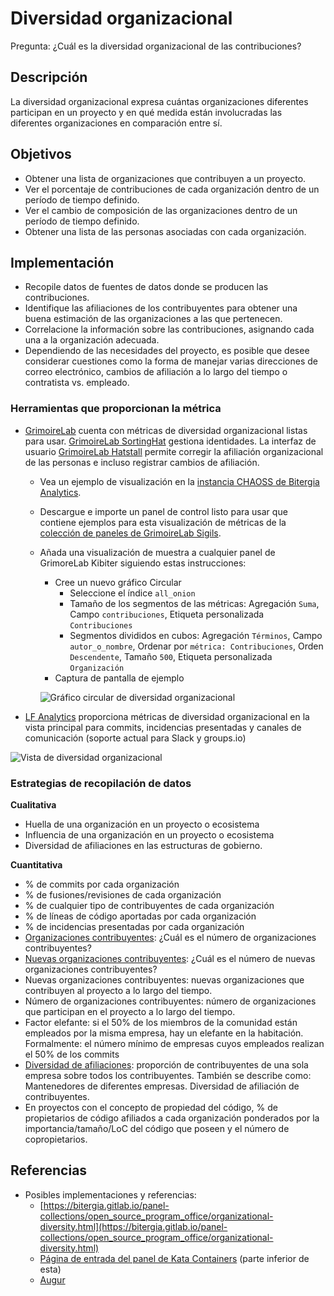 # Diversidad organizacional

Pregunta: ¿Cuál es la diversidad organizacional de las contribuciones?

## Descripción

La diversidad organizacional expresa cuántas organizaciones diferentes participan en un proyecto y en qué medida están involucradas las diferentes organizaciones en comparación entre sí.

## Objetivos

* Obtener una lista de organizaciones que contribuyen a un proyecto.
* Ver el porcentaje de contribuciones de cada organización dentro de un período de tiempo definido.
* Ver el cambio de composición de las organizaciones dentro de un período de tiempo definido.
* Obtener una lista de las personas asociadas con cada organización.

## Implementación

* Recopile datos de fuentes de datos donde se producen las contribuciones.
* Identifique las afiliaciones de los contribuyentes para obtener una buena estimación de las organizaciones a las que pertenecen.
* Correlacione la información sobre las contribuciones, asignando cada una a la organización adecuada.
* Dependiendo de las necesidades del proyecto, es posible que desee considerar cuestiones como la forma de manejar varias direcciones de correo electrónico, cambios de afiliación a lo largo del tiempo o contratista vs. empleado.

### Herramientas que proporcionan la métrica

* [GrimoireLab](https://chaoss.github.io/grimoirelab) cuenta con métricas de diversidad organizacional listas para usar. [GrimoireLab SortingHat](https://github.com/chaoss/grimoirelab-sortinghat) gestiona identidades. La interfaz de usuario [GrimoireLab Hatstall](https://github.com/chaoss/grimoirelab-hatstall) permite corregir la afiliación organizacional de las personas e incluso registrar cambios de afiliación.
  * Vea un ejemplo de visualización en la [instancia CHAOSS de Bitergia Analytics](https://chaoss.biterg.io/app/kibana#/dashboard/Community-Structure-by-Organization).
  * Descargue e importe un panel de control listo para usar que contiene ejemplos para esta visualización de métricas de la [colección de paneles de GrimoireLab Sigils](https://chaoss.github.io/grimoirelab-sigils/panels/community-structure-by-organization/).
  * Añada una visualización de muestra a cualquier panel de GrimoreLab Kibiter siguiendo estas instrucciones:
    * Cree un nuevo gráfico Circular
      * Seleccione el índice `all_onion`
      * Tamaño de los segmentos de las métricas: Agregación `Suma`, Campo `contribuciones`, Etiqueta personalizada `Contribuciones`
      * Segmentos divididos en cubos: Agregación `Términos`, Campo `autor_o_nombre`, Ordenar por `métrica: Contribuciones`, Orden `Descendente`, Tamaño `500`, Etiqueta personalizada `Organización`
    * Captura de pantalla de ejemplo

    ![Gráfico circular de diversidad organizacional](images/piechart.png)

* [LF Analytics](https://lfanalytics.io) proporciona métricas de diversidad organizacional en la vista principal para commits, incidencias presentadas y canales de comunicación (soporte actual para Slack y groups.io)

![Vista de diversidad organizacional](images/lfanalytics-orgdiversity.png)



### Estrategias de recopilación de datos

**Cualitativa**

* Huella de una organización en un proyecto o ecosistema
* Influencia de una organización en un proyecto o ecosistema
* Diversidad de afiliaciones en las estructuras de gobierno.

**Cuantitativa**

* % de commits por cada organización
* % de fusiones/revisiones de cada organización
* % de cualquier tipo de contribuyentes de cada organización
* % de líneas de código aportadas por cada organización
* % de incidencias presentadas por cada organización
* [Organizaciones contribuyentes](https://github.com/chaoss/metrics/blob/master/activity-metrics/contributing-organizations.md): ¿Cuál es el número de organizaciones contribuyentes?
* [Nuevas organizaciones contribuyentes](https://github.com/chaoss/metrics/blob/master/activity-metrics/new-contributing-organizations.md): ¿Cuál es el número de nuevas organizaciones contribuyentes?
* Nuevas organizaciones contribuyentes: nuevas organizaciones que contribuyen al proyecto a lo largo del tiempo.
* Número de organizaciones contribuyentes: número de organizaciones que participan en el proyecto a lo largo del tiempo.
* Factor elefante: si el 50% de los miembros de la comunidad están empleados por la misma empresa, hay un elefante en la habitación. Formalmente: el número mínimo de empresas cuyos empleados realizan el 50% de los commits
* [Diversidad de afiliaciones](https://github.com/chaoss/metrics/blob/master/activity-metrics/contributor-diversity.md): proporción de contribuyentes de una sola empresa sobre todos los contribuyentes. También se describe como: Mantenedores de diferentes empresas. Diversidad de afiliación de contribuyentes.
* En proyectos con el concepto de propiedad del código, % de propietarios de código afiliados a cada organización ponderados por la importancia/tamaño/LoC del código que poseen y el número de copropietarios.

## Referencias
* Posibles implementaciones y referencias:
  * [https://bitergia.gitlab.io/panel-collections/open_source_program_office/organizational-diversity.html](https://bitergia.gitlab.io/panel-collections/open_source_program_office/organizational-diversity.html)
  * [Página de entrada del panel de Kata Containers](https://katacontainers.biterg.io) (parte inferior de esta)
  * [Augur](https://github.com/chaoss/augur)
